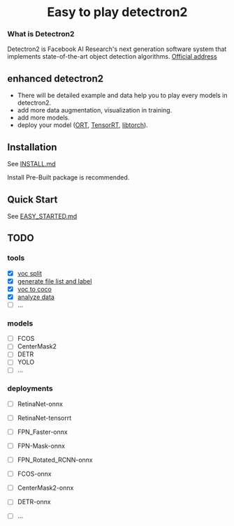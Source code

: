 # <center>Easy to play detectron2</center>

### What is Detectron2

Detectron2 is Facebook AI Research's next generation software system that implements state-of-the-art object detection algorithms. [Official address](https://github.com/facebookresearch/detectron2)

## enhanced detectron2

- There will be detailed example and data help you to play every models in detectron2.
- add more data augmentation, visualization in training.
- add more models.
- deploy your model ([ORT](https://github.com/microsoft/onnxruntime), [TensorRT](https://github.com/NVIDIA/TensorRT), [libtorch](https://pytorch.org/get-started/locally/)).

## Installation

See [INSTALL.md](https://github.com/facebookresearch/detectron2/blob/master/INSTALL.md)

Install Pre-Built package is recommended.

## Quick Start

See [EASY_STARTED.md](EASY_STARTED.md)

## TODO

### tools

- [x] [voc split](./tools/data/README.md)
- [x] [generate file list and label](./tools/data/README.md)
- [x] [voc to coco](./tools/data/README.md)
- [x] [analyze data](./tools/data/README.md)
- [ ] ...

### models

- [ ] FCOS
- [ ] CenterMask2
- [ ] DETR
- [ ] YOLO
- [ ] ...

### deployments

- [ ] RetinaNet-onnx
- [ ] RetinaNet-tensorrt
- [ ] FPN_Faster-onnx
- [ ] FPN-Mask-onnx
- [ ] FPN_Rotated_RCNN-onnx
- [ ] FCOS-onnx
- [ ] CenterMask2-onnx
- [ ] DETR-onnx
- [ ] ...

